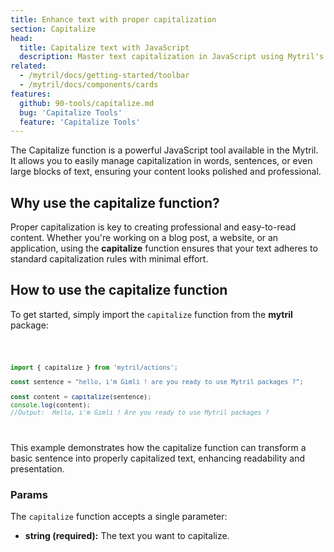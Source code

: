```yaml
---
title: Enhance text with proper capitalization
section: Capitalize
head:
  title: Capitalize text with JavaScript
  description: Master text capitalization in JavaScript using Mytril's Capitalize function. Simplify and enhance your content formatting with ease.
related:
  - /mytril/docs/getting-started/toolbar
  - /mytril/docs/components/cards
features:
  github: 90-tools/capitalize.md
  bug: 'Capitalize Tools'
  feature: 'Capitalize Tools'
---
```


<script>
  import Code from "$components-docs/code.svelte"
</script>

The Capitalize function is a powerful JavaScript tool available in the Mytril. It allows you to easily manage capitalization in words, sentences, or even large blocks of text, ensuring your content looks polished and professional.

## Why use the capitalize function?

Proper capitalization is key to creating professional and easy-to-read content. Whether you're working on a blog post, a website, or an application, using the **capitalize** function ensures that your text adheres to standard capitalization rules with minimal effort.

## How to use the capitalize function

To get started, simply import the `capitalize` function from the **mytril** package:

<Code>

```js
import { capitalize } from 'mytril/actions';

const sentence = "hello, i'm Gimli ! are you ready to use Mytril packages ?";

const content = capitalize(sentence);
console.log(content);
//Output:  Hello, i'm Gimli ! Are you ready to use Mytril packages ?
```

</Code>

This example demonstrates how the capitalize function can transform a basic sentence into properly capitalized text, enhancing readability and presentation.

### Params

The `capitalize` function accepts a single parameter:

- **string (required):** The text you want to capitalize.
